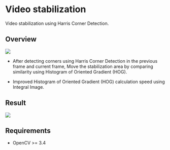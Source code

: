 # Video stabilization
Video stabilization using Harris Corner Detection.

## Overview
<img src='https://github.com/johun204/Video-stabilization/raw/main/media/image1.gif'>

 * After detecting corners using Harris Corner Detection in the previous frame and current frame,
 Move the stabilization area by comparing similarity using Histogram of Oriented Gradient (HOG).

 * Improved Histogram of Oriented Gradient (HOG) calculation speed using Integral Image.

## Result
<img src='https://github.com/johun204/Video-stabilization/raw/main/media/image2.gif'>

## Requirements

* OpenCV >= 3.4
